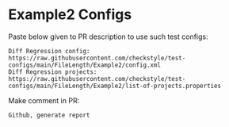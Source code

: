 # Example2 Configs
Paste below given to PR description to use such test configs:
```
Diff Regression config: https://raw.githubusercontent.com/checkstyle/test-configs/main/FileLength/Example2/config.xml
Diff Regression projects: https://raw.githubusercontent.com/checkstyle/test-configs/main/FileLength/Example2/list-of-projects.properties
```
Make comment in PR:
```
Github, generate report
```
